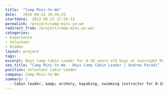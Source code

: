 ```yaml
---
title:  "Camp Mini-Yo-We"
date:   2016-08-22 16:34:25
startdate:  2012-06-23 17:26:13
permalink: /project/camp-mini-yo-we
redirect_from: /project/camp-mini-yo-we/
categories:
- Experience
- Volunteer
- Hidden
layout: project
tags:
excerpt: Boys Camp Cabin Leader for 8-18 years old boys at overnight Muskoka camp.
seo_title: "Camp Mini-Yo-We - Boys Camp Cabin Leader | Andrew Paradi"
position: Volunteer Cabin Leader
company: Camp Mini-Yo-We
summary: |
  - Cabin leader, &amp; archery, kayaking, swimming instructor for 8-18 yr old boys
---
```

